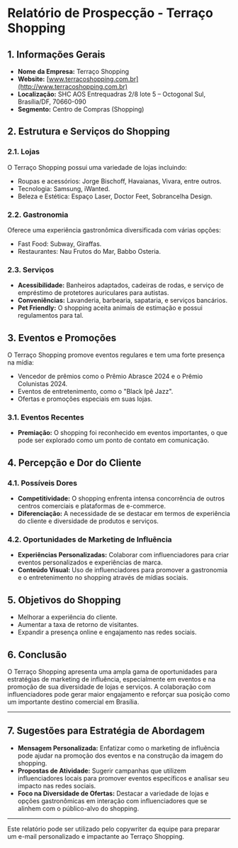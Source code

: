 # Relatório de Prospecção - Terraço Shopping

## 1. Informações Gerais
- **Nome da Empresa:** Terraço Shopping
- **Website:** [www.terracoshopping.com.br](http://www.terracoshopping.com.br)
- **Localização:** SHC AOS Entrequadras 2/8 lote 5 – Octogonal Sul, Brasília/DF, 70660-090
- **Segmento:** Centro de Compras (Shopping)

## 2. Estrutura e Serviços do Shopping
### 2.1. Lojas
O Terraço Shopping possui uma variedade de lojas incluindo:
- Roupas e acessórios: Jorge Bischoff, Havaianas, Vivara, entre outros.
- Tecnologia: Samsung, iWanted.
- Beleza e Estética: Espaço Laser, Doctor Feet, Sobrancelha Design.
  
### 2.2. Gastronomia
Oferece uma experiência gastronômica diversificada com várias opções:
- Fast Food: Subway, Giraffas.
- Restaurantes: Nau Frutos do Mar, Babbo Osteria.

### 2.3. Serviços
- **Acessibilidade:** Banheiros adaptados, cadeiras de rodas, e serviço de empréstimo de protetores auriculares para autistas.
- **Conveniências:** Lavanderia, barbearia, sapataria, e serviços bancários.
- **Pet Friendly:** O shopping aceita animais de estimação e possui regulamentos para tal.

## 3. Eventos e Promoções
O Terraço Shopping promove eventos regulares e tem uma forte presença na mídia:
- Vencedor de prêmios como o Prêmio Abrasce 2024 e o Prêmio Colunistas 2024.
- Eventos de entretenimento, como o "Black Ipê Jazz".
- Ofertas e promoções especiais em suas lojas.

### 3.1. Eventos Recentes
- **Premiação:** O shopping foi reconhecido em eventos importantes, o que pode ser explorado como um ponto de contato em comunicação.
  
## 4. Percepção e Dor do Cliente
### 4.1. Possíveis Dores
- **Competitividade:** O shopping enfrenta intensa concorrência de outros centros comerciais e plataformas de e-commerce.
- **Diferenciação:** A necessidade de se destacar em termos de experiência do cliente e diversidade de produtos e serviços.

### 4.2. Oportunidades de Marketing de Influência
- **Experiências Personalizadas:** Colaborar com influenciadores para criar eventos personalizados e experiências de marca.
- **Conteúdo Visual:** Uso de influenciadores para promover a gastronomia e o entretenimento no shopping através de mídias sociais.

## 5. Objetivos do Shopping
- Melhorar a experiência do cliente.
- Aumentar a taxa de retorno de visitantes.
- Expandir a presença online e engajamento nas redes sociais.
  
## 6. Conclusão
O Terraço Shopping apresenta uma ampla gama de oportunidades para estratégias de marketing de influência, especialmente em eventos e na promoção de sua diversidade de lojas e serviços. A colaboração com influenciadores pode gerar maior engajamento e reforçar sua posição como um importante destino comercial em Brasília.

---

## 7. Sugestões para Estratégia de Abordagem
- **Mensagem Personalizada:** Enfatizar como o marketing de influência pode ajudar na promoção dos eventos e na construção da imagem do shopping.
- **Propostas de Atividade:** Sugerir campanhas que utilizem influenciadores locais para promover eventos específicos e analisar seu impacto nas redes sociais.
- **Foco na Diversidade de Ofertas:** Destacar a variedade de lojas e opções gastronômicas em interação com influenciadores que se alinhem com o público-alvo do shopping.

---

Este relatório pode ser utilizado pelo copywriter da equipe para preparar um e-mail personalizado e impactante ao Terraço Shopping.